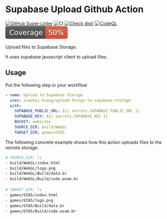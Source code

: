 # Supabase Upload Github Action

[![GitHub Super-Linter](https://github.com/actions/typescript-action/actions/workflows/linter.yml/badge.svg)](https://github.com/super-linter/super-linter)
![CI](https://github.com/actions/typescript-action/actions/workflows/ci.yml/badge.svg)
[![Check dist/](https://github.com/actions/typescript-action/actions/workflows/check-dist.yml/badge.svg)](https://github.com/actions/typescript-action/actions/workflows/check-dist.yml)
[![CodeQL](https://github.com/actions/typescript-action/actions/workflows/codeql-analysis.yml/badge.svg)](https://github.com/actions/typescript-action/actions/workflows/codeql-analysis.yml)
[![Coverage](./badges/coverage.svg)](./badges/coverage.svg)

Upload files to Supabase Storage.

It uses supabase javascript client to upload files.

## Usage

Put the following step in your workflow

```yaml
- name: Upload to Supabase Storage
  uses: xiaohai-huang/upload-things-to-supabase-storage
  with:
    SUPABASE_PUBLIC_URL: ${{ secrets.SUPABASE_PUBLIC_URL }}
    SUPABASE_KEY: ${{ secrets.SUPABASE_KEY }}
    BUCKET: websites
    SOURCE_DIR: build/WebGL
    TARGET_DIR: games/GTA5
```

The following concrete example shows how this action uploads files to the remote
storage.

```bash
# SOURCE_DIR: ls
- build/WebGL/index.html
- build/WebGL/logo.png
- build/WebGL/Build/data.br
- build/WebGL/Build/code.wsam.br

# TARGET_DIR: ls
- games/GTA5/index.html
- games/GTA5/logo.png
- games/GTA5/Build/data.br
- games/GTA5/Build/code.wsam.br
```
